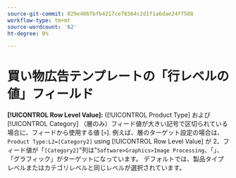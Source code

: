 ```yaml
---
source-git-commit: 029e406fbfb4217ce78364c2d1f1a6dae24ff588
workflow-type: tm+mt
source-wordcount: '62'
ht-degree: 0%

---
```

# 買い物広告テンプレートの「行レベルの値」フィールド

**[!UICONTROL Row Level Value]:** ([!UICONTROL Product Type] および [!UICONTROL Category] （層のみ）フィード値が大きい記号で区切られている場合に、フィードから使用する値 [`>`]. 例えば、層のターゲット設定の場合は、 `Product Type:L2=[Category2]` using [!UICONTROL Row Level Value] が 2、フィード値が「`[Category2]`&quot;列は&quot;`Software>Graphics>Image Processing`、「」、「グラフィック」がターゲットになっています。 デフォルトでは、製品タイプレベルまたはカテゴリレベルと同じレベルが選択されています。
